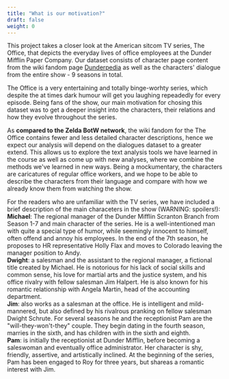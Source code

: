 ```yaml
---
title: "What is our motivation?"
draft: false
weight: 0
---
```


This project takes a closer look at the American sitcom TV series, The Office, that depicts the everyday lives of office employees at the Dunder Mifflin Paper Company. Our dataset consists of character page content from the wiki fandom page [Dunderpedia](https://theoffice.fandom.com/wiki/Main_Page) as well as the characters' dialogue from the entire show - 9 seasons in total. 

The Office is a very entertaining and totally binge-worhty series, which despite the at times dark humour will get you laughing repeadedly for every episode. Being fans of the show, our main motivation for chosing this dataset was to get a deeper insight into the characters, their relations and how they evolve throughout the series.

As **compared to the Zelda BotW network**, the wiki fandom for the The Office contains fewer and less detailed character descriptions, hence we expect our analysis will depend on the dialogues dataset to a greater extend. This allows us to explore the text analysis tools we have learned in the course as well as come up with new analyses, where we combine the methods we've learned in new ways. Being a mockumentary, the characters are caricatures of regular office workers, and we hope to be able to describe the characters from their language and compare with how we already know them from watching the show.

For the readers who are unfamiliar with the TV series, we have included a brief description of the main characeters in the show (WARNING: spoilers!):<br>
**Michael**: The regional manager of the Dunder Mifflin Scranton Branch from Season 1-7 and main character of the series. He is a well-intentioned man with quite a special type of humor, while seemingly innocent to himself, often offend and annoy his employees. In the end of the 7th season, he proposes to HR representative Holly Flax and moves to Colorado leaving the manager position to Andy.<br>
**Dwight**: a salesman and the assistant to the regional manager, a fictional title created by Michael. He is notorious for his lack of social skills and common sense, his love for martial arts and the justice system, and his office rivalry with fellow salesman Jim Halpert. He is also known for his romantic relationship with Angela Martin, head of the accounting department.<br>
**Jim**: also works as a salesman at the office. He is intelligent and mild-mannered, but also defined by his rivalrous pranking on fellow salesman Dwight Schrute. For several seasons he and the receptionist Pam are the "will-they-won't-they" couple. They begin dating in the fourth season, marries in the sixth, and has children with in the sixth and eighth.<br>
**Pam**:  is initially the receptionist at Dunder Mifflin, before becoming a saleswoman and eventually office administrator. Her character is shy, friendly, assertive, and artistically inclined. At the beginning of the series, Pam has been engaged to Roy for three years, but shareas a romantic interest with Jim.